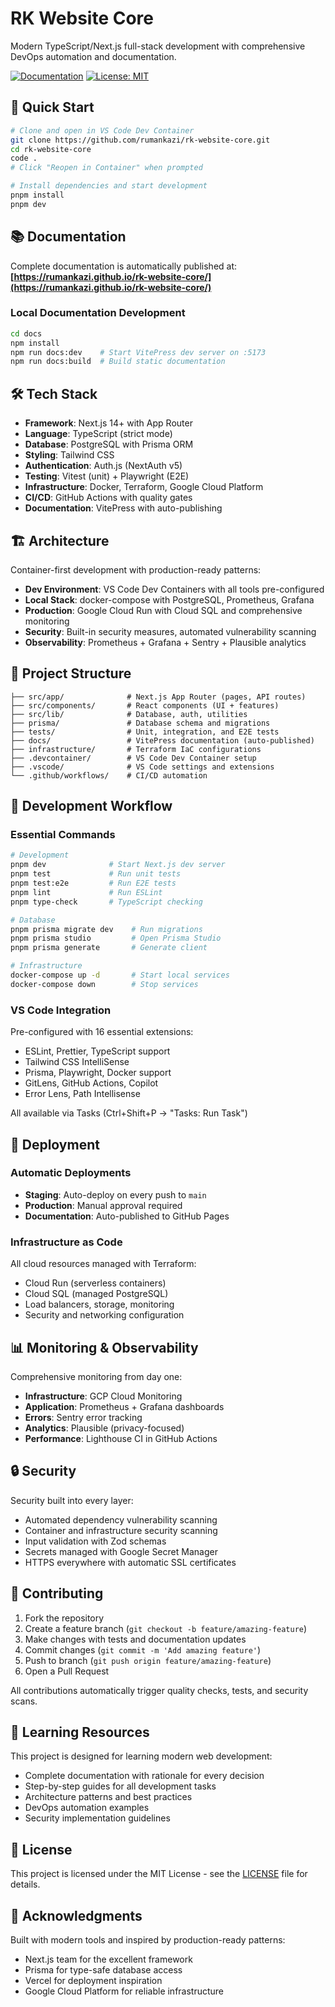# RK Website Core

Modern TypeScript/Next.js full-stack development with comprehensive DevOps automation and documentation.

[![Documentation](https://img.shields.io/badge/docs-VitePress-blue)](https://rumankazi.github.io/rk-website-core/)
[![License: MIT](https://img.shields.io/badge/License-MIT-yellow.svg)](https://opensource.org/licenses/MIT)

## 🚀 Quick Start

```bash
# Clone and open in VS Code Dev Container
git clone https://github.com/rumankazi/rk-website-core.git
cd rk-website-core
code .
# Click "Reopen in Container" when prompted

# Install dependencies and start development
pnpm install
pnpm dev
```

## 📚 Documentation

Complete documentation is automatically published at:
**[https://rumankazi.github.io/rk-website-core/](https://rumankazi.github.io/rk-website-core/)**

### Local Documentation Development

```bash
cd docs
npm install
npm run docs:dev    # Start VitePress dev server on :5173
npm run docs:build  # Build static documentation
```

## 🛠️ Tech Stack

- **Framework**: Next.js 14+ with App Router
- **Language**: TypeScript (strict mode)
- **Database**: PostgreSQL with Prisma ORM
- **Styling**: Tailwind CSS
- **Authentication**: Auth.js (NextAuth v5)
- **Testing**: Vitest (unit) + Playwright (E2E)
- **Infrastructure**: Docker, Terraform, Google Cloud Platform
- **CI/CD**: GitHub Actions with quality gates
- **Documentation**: VitePress with auto-publishing

## 🏗️ Architecture

Container-first development with production-ready patterns:

- **Dev Environment**: VS Code Dev Containers with all tools pre-configured
- **Local Stack**: docker-compose with PostgreSQL, Prometheus, Grafana
- **Production**: Google Cloud Run with Cloud SQL and comprehensive monitoring
- **Security**: Built-in security measures, automated vulnerability scanning
- **Observability**: Prometheus + Grafana + Sentry + Plausible analytics

## 📁 Project Structure

```
├── src/app/              # Next.js App Router (pages, API routes)
├── src/components/       # React components (UI + features)
├── src/lib/              # Database, auth, utilities
├── prisma/               # Database schema and migrations
├── tests/                # Unit, integration, and E2E tests
├── docs/                 # VitePress documentation (auto-published)
├── infrastructure/       # Terraform IaC configurations
├── .devcontainer/        # VS Code Dev Container setup
├── .vscode/              # VS Code settings and extensions
└── .github/workflows/    # CI/CD automation
```

## 🔧 Development Workflow

### Essential Commands

```bash
# Development
pnpm dev              # Start Next.js dev server
pnpm test             # Run unit tests
pnpm test:e2e         # Run E2E tests
pnpm lint             # Run ESLint
pnpm type-check       # TypeScript checking

# Database
pnpm prisma migrate dev    # Run migrations
pnpm prisma studio         # Open Prisma Studio
pnpm prisma generate       # Generate client

# Infrastructure
docker-compose up -d       # Start local services
docker-compose down        # Stop services
```

### VS Code Integration

Pre-configured with 16 essential extensions:

- ESLint, Prettier, TypeScript support
- Tailwind CSS IntelliSense
- Prisma, Playwright, Docker support
- GitLens, GitHub Actions, Copilot
- Error Lens, Path Intellisense

All available via Tasks (Ctrl+Shift+P → "Tasks: Run Task")

## 🚢 Deployment

### Automatic Deployments

- **Staging**: Auto-deploy on every push to `main`
- **Production**: Manual approval required
- **Documentation**: Auto-published to GitHub Pages

### Infrastructure as Code

All cloud resources managed with Terraform:

- Cloud Run (serverless containers)
- Cloud SQL (managed PostgreSQL)
- Load balancers, storage, monitoring
- Security and networking configuration

## 📊 Monitoring & Observability

Comprehensive monitoring from day one:

- **Infrastructure**: GCP Cloud Monitoring
- **Application**: Prometheus + Grafana dashboards
- **Errors**: Sentry error tracking
- **Analytics**: Plausible (privacy-focused)
- **Performance**: Lighthouse CI in GitHub Actions

## 🔒 Security

Security built into every layer:

- Automated dependency vulnerability scanning
- Container and infrastructure security scanning
- Input validation with Zod schemas
- Secrets managed with Google Secret Manager
- HTTPS everywhere with automatic SSL certificates

## 🤝 Contributing

1. Fork the repository
2. Create a feature branch (`git checkout -b feature/amazing-feature`)
3. Make changes with tests and documentation updates
4. Commit changes (`git commit -m 'Add amazing feature'`)
5. Push to branch (`git push origin feature/amazing-feature`)
6. Open a Pull Request

All contributions automatically trigger quality checks, tests, and security scans.

## 📖 Learning Resources

This project is designed for learning modern web development:

- Complete documentation with rationale for every decision
- Step-by-step guides for all development tasks
- Architecture patterns and best practices
- DevOps automation examples
- Security implementation guidelines

## 📄 License

This project is licensed under the MIT License - see the [LICENSE](LICENSE) file for details.

## 🙏 Acknowledgments

Built with modern tools and inspired by production-ready patterns:

- Next.js team for the excellent framework
- Prisma for type-safe database access
- Vercel for deployment inspiration
- Google Cloud Platform for reliable infrastructure

